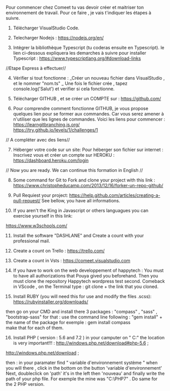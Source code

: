 Pour commencer chez Comeet tu vas devoir créer et maitriser ton environnement de travail. Pour ce faire , je vais t'indiquer les étapes à suivre.

1. Télécharger VisualStudio Code.

2. Telecharger Nodejs :
https://nodejs.org/en/

3. Intègrer la bibliothèque Typescript (tu coderas ensuite en Typescript).
le lien ci-dessous expliquera les demarches à suivre pour installer Typescript : 
https://www.typescriptlang.org/#download-links

//Etape Express à effectuer//

4. Vérifier si tout fonctionne : 
_Créer un nouveau fichier dans VisualStudio , et le nommer "nom.ts"
_ Une fois le fichier crée , tapez console.log('Salut') et verifier si cela fonctionne.

5. Télécharger GITHUB , et se créer un COMPTE sur :
https://github.com/

6. Pour comprendre comment fonctionne GITHUB, je vous propose quelques lien pour se former aux commandes. Car vous serez amener à n'utiliser que les lignes de commandes.
Voici les liens pour commencer :
https://learngitbranching.js.org/
https://try.github.io/levels/1/challenges/1

// A compléter avec des liens//

7. Héberger votre code sur un site: 
Pour héberger son fichier sur internet : Inscrivez vous et créer un compte sur HEROKU :
https://dashboard.heroku.com/login

// Now you are ready. We can continue this formation in English //

8. Some command for Git to Fork and clone your project with this link : 
https://www.christopheducamp.com/2013/12/16/forker-un-repo-github/

9. Pull Requiest your project:
https://help.github.com/articles/creating-a-pull-request/ 
See bellow, you have all informations. 

10. If you aren't the King in Javascript or others languagues you can exercise yourself in this link:

https://www.w3schools.com/ 

11. Install the software "DASHLANE" and Create a count with your professional mail.

12. Create a count on Trello :
https://trello.com/

13. Create a count in Vsts :
https://comeet.visualstudio.com

14. If you have to work on the web developpement of happytech : 
You must to have all authorizations that Pouya gived you beforehand. 
Then you must clone the repository Happytech wordpress test second.
Comeback in VScode , on the Terminal type : git clone + the link that you cloned.


15. Install RUBY (you will need this for use and modify the files .scss): 
https://rubyinstaller.org/downloads/

then go on your CMD and install there 3 packages :
"compass" , "sass" , "bootstrap-sass"
for that : use the command line following : 
"gem install" + the name of the package 
    for exemple : gem install compass  
make that for each of them. 

16. Install PHP ( version : 5.6 and 7.2 ) in your camputer on " C:\" the location is very important!!! : 
http://windows.php.net/download#php-5.6 ; 

http://windows.php.net/download ; 

then : 
 in your paramater find " variable d'environnement système " when you will there , click in the bottom on the button 'variable d'environnement'
 Next, doubleclick on 'path' it's in the left then 'nouveau' and finally write the path of your php file. For exemple the mine was "C:\PHP7" . 
 Do same for the 2 PHP version.

 




